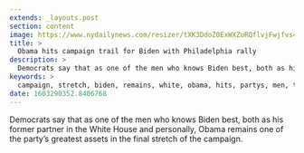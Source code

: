 ```yaml
--- 
extends: _layouts.post 
section: content 
image: https://www.nydailynews.com/resizer/tXK3DdoZ0ExWXZuRQflvjFwjfvs=/1200x0/top/cloudfront-us-east-1.images.arcpublishing.com/tronc/ER4JYSIITVDDHJ7C4OZIBODW2I.jpg 
title: > 
  Obama hits campaign trail for Biden with Philadelphia rally 
description: > 
  Democrats say that as one of the men who knows Biden best, both as his former partner in the White House and personally, Obama remains one of the party’s greatest assets in the final stretch of the campaign. 
keywords: > 
  campaign, stretch, biden, remains, white, obama, hits, partys, men, trail, knows, say, rally, philadelphia, personally, partner 
date: 1603290352.8406768 
--- 
```

<div><p class=""> Democrats say that as one of the men who knows Biden best, both as his former partner in the White House and personally, Obama remains one of the party&#8217;s greatest assets in the final stretch of the campaign.</p> </div>